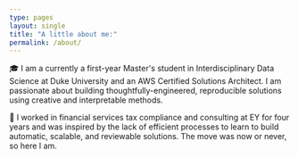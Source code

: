 ```yaml
---
type: pages
layout: single
title: "A little about me:"
permalink: /about/
---
```


🎓 I am a currently a first-year Master's student in Interdisciplinary Data Science at Duke University and an AWS Certified Solutions Architect. I am passionate about building thoughtfully-engineered, reproducible solutions using creative and interpretable methods.

💼 I worked in financial services tax compliance and consulting at EY for four years and was inspired by the lack of efficient processes to learn to build automatic, scalable, and reviewable solutions. The move was now or never, so here I am.

